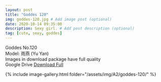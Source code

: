 ```yaml
---
layout: post
title: "Goddes 120"
img: goddes-120.jpg # Add image post (optional)
date: 2020-10-14 09:35:00
description: Sexy girl. # Add post description (optional)
tag: [cute, sexy, goddes]
---
```

Goddes No.120  
Model: 雨燕 (Yu Yan)                             
Images in download package have full quality                    
Google Drive [Download Full](http://gestyy.com/ereh4a)

{% include image-gallery.html folder="/assets/img/A2/goddes-120/" %}
